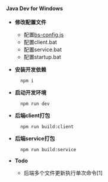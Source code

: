 
 #### Java Dev for Windows

  - **修改配置文件**
  
    - 配置[bs-config.js](http://www.browsersync.io/docs/options/)
    - 配置client.bat
    - 配置service.bat
    - 配置startup.bat

  - **安装开发依赖**

    ``` node
      npm i
    ```

  - **启动开发环境**

    ``` node
      npm run dev
    ```

  - **后端client打包**

    ``` node
      npm run build:client
    ```

  - **后端service打包**

    ``` node
      npm run build:service
    ```

  - **Todo**

    - 后端多个文件更新执行单次命令[1]